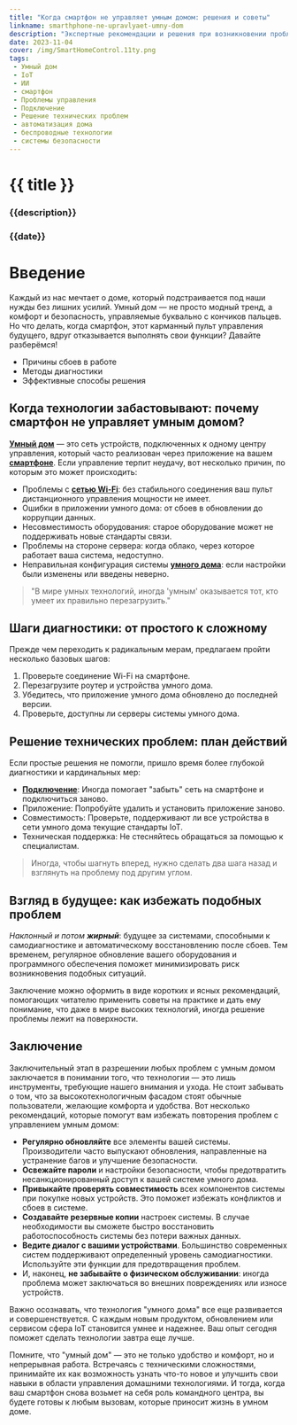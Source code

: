 ```yaml
---
title: "Когда смартфон не управляет умным домом: решения и советы"
linkname: smarthphone-ne-upravlyaet-umny-dom
description: "Экспертные рекомендации и решения при возникновении проблем с управлением умного дома через смартфон."
date: 2023-11-04
cover: /img/SmartHomeControl.11ty.png
tags:
 - Умный дом
 - IoT
 - ИИ
 - смартфон
 - Проблемы управления
 - Подключение
 - Решение технических проблем
 - автоматизация дома
 - беспроводные технологии
 - системы безопасности
---
```


# {{ title }}
### {{description}}
### {{date}}

# Введение

Каждый из нас мечтает о доме, который подстраивается под наши нужды без лишних усилий. Умный дом — не просто модный тренд, а комфорт и безопасность, управляемые буквально с кончиков пальцев. Но что делать, когда смартфон, этот карманный пульт управления будущего, вдруг отказывается выполнять свои функции? Давайте разберёмся!

* Причины сбоев в работе
* Методы диагностики
* Эффективные способы решения

## Когда технологии забастовывают: почему смартфон не управляет умным домом?

**[Умный дом](/)** — это сеть устройств, подключенных к одному центру управления, который часто реализован через приложение на вашем **[смартфоне](/)**. Если управление терпит неудачу, вот несколько причин, по которым это может происходить:

- Проблемы с **[сетью Wi-Fi](/)**: без стабильного соединения ваш пульт дистанционного управления мощности не имеет.
- Ошибки в приложении умного дома: от сбоев в обновлении до коррупции данных.
- Несовместимость оборудования: старое оборудование может не поддерживать новые стандарты связи.
- Проблемы на стороне сервера: когда облако, через которое работает ваша система, недоступно.
- Неправильная конфигурация системы **[умного дома](/)**: если настройки были изменены или введены неверно.

> "В мире умных технологий, иногда 'умным' оказывается тот, кто умеет их правильно перезагрузить."

## Шаги диагностики: от простого к сложному

Прежде чем переходить к радикальным мерам, предлагаем пройти несколько базовых шагов:

1. Проверьте соединение Wi-Fi на смартфоне.
2. Перезагрузите роутер и устройства умного дома.
3. Убедитесь, что приложение умного дома обновлено до последней версии.
4. Проверьте, доступны ли серверы системы умного дома.

## Решение технических проблем: план действий

Если простые решения не помогли, пришло время более глубокой диагностики и кардинальных мер:

- **[Подключение](/)**: Иногда помогает "забыть" сеть на смартфоне и подключиться заново.
- Приложение: Попробуйте удалить и установить приложение заново.
- Совместимость: Проверьте, поддерживают ли все устройства в сети умного дома текущие стандарты IoT.
- Техническая поддержка: Не стесняйтесь обращаться за помощью к специалистам.

> Иногда, чтобы шагнуть вперед, нужно сделать два шага назад и взглянуть на проблему под другим углом.

## Взгляд в будущее: как избежать подобных проблем

*Наклонный и потом **жирный***: будущее за системами, способными к самодиагностике и автоматическому восстановлению после сбоев. Тем временем, регулярное обновление вашего оборудования и программного обеспечения поможет минимизировать риск возникновения подобных ситуаций.

Заключение можно оформить в виде коротких и ясных рекомендаций, помогающих читателю применить советы на практике и дать ему понимание, что даже в мире высоких технологий, иногда решение проблемы лежит на поверхности.
## Заключение

Заключительный этап в разрешении любых проблем с умным домом заключается в понимании того, что технологии — это лишь инструменты, требующие нашего внимания и ухода. Не стоит забывать о том, что за высокотехнологичным фасадом стоят обычные пользователи, желающие комфорта и удобства. Вот несколько рекомендаций, которые помогут вам избежать повторения проблем с управлением умным домом:

- **Регулярно обновляйте** все элементы вашей системы. Производители часто выпускают обновления, направленные на устранение багов и улучшение безопасности.
- **Освежайте пароли** и настройки безопасности, чтобы предотвратить несанкционированный доступ к вашей системе умного дома.
- **Привыкайте проверять совместимость** всех компонентов системы при покупке новых устройств. Это поможет избежать конфликтов и сбоев в системе.
- **Создавайте резервные копии** настроек системы. В случае необходимости вы сможете быстро восстановить работоспособность системы без потери важных данных.
- **Ведите диалог с вашими устройствами**. Большинство современных систем поддерживают определенный уровень самодиагностики. Используйте эти функции для предотвращения проблем.
- И, наконец, **не забывайте о физическом обслуживании**: иногда проблема может заключаться во внешних повреждениях или износе устройств.

Важно осознавать, что технология "умного дома" все еще развивается и совершенствуется. С каждым новым продуктом, обновлением или сервисом сфера IoT становится умнее и надежнее. Ваш опыт сегодня поможет сделать технологии завтра еще лучше.

Помните, что "умный дом" — это не только удобство и комфорт, но и непрерывная работа. Встречаясь с техническими сложностями, принимайте их как возможность узнать что-то новое и улучшить свои навыки в области управления домашними технологиями. И тогда, когда ваш смартфон снова возьмет на себя роль командного центра, вы будете готовы к любым вызовам, которые приносит жизнь в умном доме.